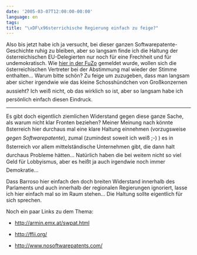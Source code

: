 ```yaml
---
date: '2005-03-07T12:00:00-00:00'
language: en
tags:
title: "\xDF\x96sterrichische Regierung einfach zu feige?"
---
```



Also bis jetzt habe ich ja versucht, bei dieser ganzen Softwarepatente-Geschichte ruhig zu bleiben, aber so langsam  finde ich die Haltung der österreichischen EU-Delegierten nur noch für eine Frechheit und für undemokratisch. Wie <a href="http://futurezone.orf.at/futurezone.orf?read=detail&id=262556&channel=1">hier in der FuZo</a> gemeldet wurde, wollen sich die österreichischen Vertreter bei der Abstimmung mal wieder der Stimme enthalten... Warum bitte schön? Zu feige um zuzugeben, dass man langsam aber sicher irgendwie wie das kleine Schosshündchen von Großkonzernen aussieht? Ich weiß nicht, ob das wirklich so ist, aber so langsam habe ich persönlich einfach diesen Eindruck. 

-------------------------------



Es gibt doch eigentlich ziemlichen Widerstand gegen diese ganze Sache, als warum nicht klar Fronten beziehen? Meiner Meinung nach könnte ßsterreich hier durchaus mal eine klare Haltung einnehmen (vorzugsweise <em>gegen Softwarepatente</em>), zumal (zumindest soweit ich weiß ;-) ) es in ßsterreich vor allem mittelständische Unternehmen gibt, die dann halt durchaus Probleme hätten... Natürlich haben die bei weitem nicht so viel Geld für Lobbyismus, aber es heißt ja auch irgendwie noch immer Demokratie...



Dass Barroso hier einfach den doch breiten Widerstand innerhalb des Parlaments und auch innerhalb der regionalen Regierungen ignoriert, lasse ich hier einfach mal so im Raum stehen... Die Haltung sollte eigentlich für sich sprechen.



Noch ein paar Links zu dem Thema:



* <http://armin.emx.at/swpat.html>

* <http://ffii.org/>

* <http://www.nosoftwarepatents.com/>